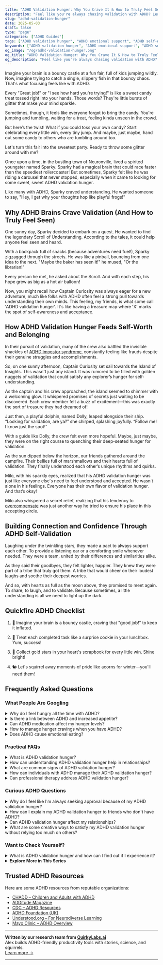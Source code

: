 ```yaml
---
title: "ADHD Validation Hunger: Why You Crave It & How to Truly Feel Seen"
description: "Feel like you're always chasing validation with ADHD? Learn why that happens, and explore warm, effective ways to feel understood and celebrated—by yourself and others."
slug: "adhd-validation-hunger"
date: 2025-05-03
draft: false
type: "page"
categories: ["ADHD Guides"]
tags: ["ADHD validation hunger", "ADHD emotional support", "ADHD self-worth", "celebrating ADHD wins", "ADHD positive reinforcement", "ADHD self-validation", "ADHD peer understanding"]
keywords: ["ADHD validation hunger", "ADHD emotional support", "ADHD self-worth", "celebrating ADHD wins", "ADHD positive reinforcement", "ADHD self-validation", "ADHD peer understanding"]
og_image: "/og/adhd-validation-hunger.png"
og_title: "ADHD Validation Hunger: Why You Crave It & How to Truly Feel Seen"
og_description: "Feel like you're always chasing validation with ADHD? Learn why that happens, and explore warm, effective ways to feel understood and celebrated—by yourself and others."
---
```


Imagine your brain is a bouncy castle at a fun fair, full of kids jumping wildly. Now, imagine trying to catch a single, slippery fish in that bouncy chaos. That's what focusing feels like with ADHD.

Every "Great job!" or "I see how hard you're trying!" is like a sweet candy treat tossed right into your hands. Those words? They're little bursts of glitter that make your mind sparkle.

Sometimes, though, it feels like everyone forgot to bring the candy. You're jumping and tumbling, waiting for a treat, feeling kinda unseen in the crowd.

But here’s the twist! What if you could toss your own candy? Start celebrating every little win, every tiny jump. And maybe, just maybe, hand out some candy to others who are tumbling around too.

Let's turn this fair into the sweetest party. Ready to throw some glitter around with me?

Once upon a time, in the bustling town of Neuronville, lived a spirited youngster named Sparky. Sparky had a magical brain that could race faster than the speediest rollercoaster! But sometimes, Sparky felt like he was riding a carousel that never stopped, especially when it came to looking for some sweet, sweet ADHD validation hunger. 

Like many with ADHD, Sparky craved understanding. He wanted someone to say, "Hey, I get why your thoughts hop like playful frogs!"

## Why ADHD Brains Crave Validation (And How to Truly Feel Seen)

One sunny day, Sparky decided to embark on a quest. He wanted to find the legendary Scroll of Understanding. According to the tales, it could help anyone feel seen and heard.

With a backpack full of snacks (because adventures need fuel!), Sparky zigzagged through the streets. He was like a pinball, bouncing from one idea to the next. "Maybe the baker has seen it!" he mused, "Or the librarian!"

Every person he met, he asked about the Scroll. And with each step, his hope grew as big as a hot air balloon!

Now, you might recall how Captain Curiosity was always eager for a new adventure, much like folks with ADHD often feel a strong pull towards understanding their own minds. This feeling, my friends, is what some call 'ADHD validation hunger'. It's like having a treasure map where 'X' marks the spot of self-awareness and acceptance.

## How ADHD Validation Hunger Feeds Self-Worth and Belonging

In their pursuit of validation, many of the crew also battled the invisible shackles of [ADHD impostor syndrome](/pages/adhd-impostor-syndrome/), constantly feeling like frauds despite their genuine struggles and accomplishments.

So, on one sunny afternoon, Captain Curiosity set sail towards the Island of Insights. This wasn't just any island. It was rumored to be filled with golden nuggets of validation that could satisfy any explorer’s hunger for self-understanding.

As the captain and his crew approached, the island seemed to shimmer with a welcoming glow. It whispered promises of secrets just waiting to be discovered. Each crew member felt a buzz of excitement—this was exactly the sort of treasure they had dreamed of!

Just then, a playful dolphin, named Dolly, leaped alongside their ship. “Looking for validation, are ya?” she chirped, splashing joyfully. “Follow me! I know just the spot!”

With a guide like Dolly, the crew felt even more hopeful. Maybe, just maybe, they were on the right course to quenching their deep-seated hunger for validation.

As the sun dipped below the horizon, our friends gathered around the campfire. Their bellies full of marshmallows and their hearts full of validation. They finally understood each other’s unique rhythms and quirks.

Milo, with his sparkly eyes, realized that his ADHD validation hunger was just like everyone else's need to feel understood and accepted. He wasn't alone in his feelings. Everyone has their own flavor of validation hunger. And that’s okay!

Milo also whispered a secret relief, realizing that his tendency to [overcompensate](/pages/adhd-overcompensating/) was just another way he tried to ensure his place in this accepting circle.

## Building Connection and Confidence Through ADHD Self-Validation

Laughing under the twinkling stars, they made a pact to always support each other. To provide a listening ear or a comforting smile whenever needed. They were a team, united by their differences and similarities alike.

As they said their goodbyes, they felt lighter, happier. They knew they were part of a tribe that truly got them. A tribe that would cheer on their loudest laughs and soothe their deepest worries.

And so, with hearts as full as the moon above, they promised to meet again. To share, to laugh, and to validate. Because sometimes, a little understanding is all we need to light up the dark.

## Quickfire ADHD Checklist

1. 🎈 Imagine your brain is a bouncy castle, craving that "good job!" to keep it inflated.

2. 🍪 Treat each completed task like a surprise cookie in your lunchbox. Yum, success!

3. 🌟 Collect gold stars in your heart's scrapbook for every little win. Shine bright!

4. 🐿️ Let's squirrel away moments of pride like acorns for winter—you'll need them!

## Frequently Asked Questions



### What People Are Googling

<details><summary>Why do I feel hungry all the time with ADHD?</summary><p>Feeling constantly hungry when you have ADHD is actually more common than you might think! This can sometimes be linked to ADHD medications, which might suppress your appetite during the day and lead you to feel extra hungry later on. Additionally, ADHD can make it harder to regulate impulses and cravings, so you might feel urges to eat more frequently. It's important to listen to your body and find a routine that includes nutritious meals and snacks, which can help stabilize your hunger throughout the day.</p></details>
<details><summary>Is there a link between ADHD and increased appetite?</summary><p>Absolutely, and you're not alone in wondering about this! Many people with ADHD do notice that they might feel hungrier more often. This can be due to various factors, including emotional regulation and the use of certain ADHD medications that can increase appetite. It's always a good idea to discuss these changes with your healthcare provider, and together you can explore strategies to manage your appetite in a healthy way.</p></details>
<details><summary>Can ADHD medication affect my hunger levels?</summary><p>Absolutely, it's quite common for ADHD medications, especially stimulants, to affect your hunger levels. They can sometimes reduce your appetite, making you feel less hungry throughout the day. It's a good idea to plan structured meal times and ensure you're eating nutritious foods that fuel your body. If you're finding this side effect challenging, chatting with your healthcare provider can lead to helpful strategies to manage your nutrition effectively.</p></details>
<details><summary>How to manage hunger cravings when you have ADHD?</summary><p>Managing hunger cravings when you have ADHD can feel like a bit of a juggling act, but you've got this! First, try to establish a regular eating schedule to keep your blood sugar levels consistent, which can really help in reducing those intense cravings. Keeping healthy snacks within reach can also be a big win—think fruits, nuts, or yogurt to give you a quick, nutritious boost without much prep time. And don't forget to hydrate! Sometimes our bodies confuse thirst with hunger, so keeping a water bottle handy can be a simple yet effective strategy.</p></details>
<details><summary>Does ADHD cause emotional eating?</summary><p>Absolutely, many people with ADHD find that their eating habits can be influenced by their emotional state. Due to the way ADHD affects impulse control and emotional regulation, you might find yourself reaching for comfort foods as a way to manage feelings of stress or emotional overwhelm. It’s really common and you’re definitely not alone in this. Finding strategies that help in managing emotions can also assist in managing eating patterns, so be kind to yourself as you explore what works best for you.</p></details>



### Practical FAQs

<details><summary>What is ADHD validation hunger?</summary><p>ADHD validation hunger is a common feeling many people with ADHD experience, where they seek reassurance and acknowledgment for their feelings and experiences. It stems from often being misunderstood or dismissed by others due to the invisible nature of ADHD symptoms. This hunger for validation is really a quest for understanding and acceptance, to feel seen and supported in a world that frequently operates on neurotypical standards. It's perfectly natural to feel this way, and reaching out for support from understanding friends, family, or support groups can be incredibly comforting.</p></details>
<details><summary>How can understanding ADHD validation hunger help in relationships?</summary><p>Understanding ADHD validation hunger can be a real game changer in relationships! It's all about recognizing that those with ADHD often need extra reassurance and acknowledgment. By understanding this, partners can be more patient and supportive, ensuring that communication is affirming and clear. This not only strengthens bonds but also helps the person with ADHD feel valued and understood, creating a cozy and secure relationship environment.</p></details>
<details><summary>What are common signs of ADHD validation hunger?</summary><p>Absolutely, it's great that you're exploring this. Common signs of what's often called "ADHD validation hunger" include a strong desire for reassurance about one's feelings, experiences, or behaviors, particularly in relation to ADHD symptoms. It might manifest as frequently questioning whether your reactions or emotions are "normal" or if they align with others' experiences, especially those with ADHD. This hunger for validation can also lead to a lot of internet research or seeking out stories and symptoms that resonate with your own, all in pursuit of feeling seen and understood. It's a natural need, especially when navigating the complexities of ADHD.</p></details>
<details><summary>How can individuals with ADHD manage their ADHD validation hunger?</summary><p>Absolutely, seeking validation when you have ADHD is perfectly normal and okay—it's like wanting a cozy blanket of reassurance that you’re on the right path! One great way to manage this need is by building a supportive community. This could be friends, family, or even online groups who understand and share your experiences. Within this circle, you can seek and offer validation, creating a positive feedback loop that helps everyone feel understood and appreciated. And remember, self-validation is also incredibly powerful; acknowledging your own efforts and successes can be just as comforting as external validation.</p></details>
<details><summary>Can professional therapy address ADHD validation hunger?</summary><p>Absolutely, professional therapy can be a wonderful resource for addressing what you're feeling as "validation hunger" related to ADHD. A skilled therapist, especially one knowledgeable about ADHD, can help validate your experiences and feelings, which is so important when you're often dealing with self-doubt or misunderstanding from others. This therapeutic space can not only affirm your feelings but also equip you with strategies to manage ADHD symptoms and improve self-esteem. It’s like having a compassionate guide alongside you, helping to navigate through the fog and recognize your unique strengths.</p></details>



### Curious ADHD Questions

<details><summary>Why do I feel like I'm always seeking approval because of my ADHD validation hunger?</summary><p>That feeling you're experiencing, often called "validation hunger," is quite common, especially when navigating ADHD. It stems from the frequent feedback ADHDers receive throughout life, which can sometimes skew towards the negative—like not meeting certain expectations at school or work. This can create a need for positive reinforcement to reassure and remind you that you're doing okay. Remember, it's perfectly normal to seek approval; it's a way of connecting and ensuring that your efforts align with what's expected. Embracing this need can be a step towards understanding yourself better and learning how to meet your needs in healthy, affirming ways.</p></details>
<details><summary>How can I explain my ADHD validation hunger to friends who don't have ADHD?</summary><p>Explaining your need for validation because of ADHD to friends can feel a bit daunting, but it's a wonderful step towards deeper understanding and support. You might start by sharing how ADHD can sometimes make it hard for you to gauge your own performance or feelings, leading to a greater need for external reassurance. Let them know it's like having a foggy mirror and needing someone to help clear it so you can see things more clearly. Assure them that their support and acknowledgment really help you navigate your day more effectively and confidently. It's all about fostering closer connections and helping your friends understand your world a little better.</p></details>
<details><summary>Can ADHD validation hunger affect my relationships?</summary><p>Absolutely, feeling a strong need for validation is quite common among individuals with ADHD, and it can certainly touch on your relationships. This "validation hunger" often stems from a need for reassurance due to past experiences of misunderstandings or not feeling quite attuned with others. In relationships, it might lead you to seek frequent affirmation from loved ones, which can sometimes feel overwhelming for them. It's important to communicate openly about your needs and to find a balance that respects both your feelings and those of others in your life.</p></details>
<details><summary>What are some creative ways to satisfy my ADHD validation hunger without relying too much on others?</summary><p>Absolutely, finding ways to validate yourself can be wonderfully empowering and fulfilling! One creative approach is to start a small, personal project where you set achievable goals. Whether it's crafting, writing, or even organizing parts of your home, completing these tasks can give you a tangible sense of accomplishment. Additionally, consider keeping a 'success journal' where you jot down even the smallest victories of your day. This can not only help in recognizing your own progress but also serve as a lovely reminder of your capabilities on tougher days.</p></details>



### Want to Check Yourself?

<details><summary>What is ADHD validation hunger and how can I find out if I experience it?</summary><p>ADHD validation hunger refers to the deep-seated need many individuals with ADHD feel for reassurance and understanding about their experiences and behaviors, which often feel misunderstood or judged by others. It stems from a lifetime of being told that you should be able to do things a certain way, even when your brain operates differently. To find out if you experience this, reflect on how you feel when people acknowledge your struggles or recognize your unique way of handling tasks. If you notice a strong sense of relief or a significant positive shift in your mood when your feelings or experiences are affirmed, you might be experiencing validation hunger. Remember, seeking validation is a completely normal and human need, especially when you've often felt overlooked or underestimated.</p></details>

<script type="application/ld+json">
{
  "@context": "https://schema.org",
  "@type": "FAQPage",
  "mainEntity": [
    {
      "@type": "Question",
      "name": "Why do I feel hungry all the time with ADHD?",
      "acceptedAnswer": {
        "@type": "Answer",
        "text": "Feeling constantly hungry when you have ADHD is actually more common than you might think! This can sometimes be linked to ADHD medications, which might suppress your appetite during the day and lead you to feel extra hungry later on. Additionally, ADHD can make it harder to regulate impulses and cravings, so you might feel urges to eat more frequently. It's important to listen to your body and find a routine that includes nutritious meals and snacks, which can help stabilize your hunger throughout the day."
      }
    },
    {
      "@type": "Question",
      "name": "Is there a link between ADHD and increased appetite?",
      "acceptedAnswer": {
        "@type": "Answer",
        "text": "Absolutely, and you're not alone in wondering about this! Many people with ADHD do notice that they might feel hungrier more often. This can be due to various factors, including emotional regulation and the use of certain ADHD medications that can increase appetite. It's always a good idea to discuss these changes with your healthcare provider, and together you can explore strategies to manage your appetite in a healthy way."
      }
    },
    {
      "@type": "Question",
      "name": "Can ADHD medication affect my hunger levels?",
      "acceptedAnswer": {
        "@type": "Answer",
        "text": "Absolutely, it's quite common for ADHD medications, especially stimulants, to affect your hunger levels. They can sometimes reduce your appetite, making you feel less hungry throughout the day. It's a good idea to plan structured meal times and ensure you're eating nutritious foods that fuel your body. If you're finding this side effect challenging, chatting with your healthcare provider can lead to helpful strategies to manage your nutrition effectively."
      }
    },
    {
      "@type": "Question",
      "name": "How to manage hunger cravings when you have ADHD?",
      "acceptedAnswer": {
        "@type": "Answer",
        "text": "Managing hunger cravings when you have ADHD can feel like a bit of a juggling act, but you've got this! First, try to establish a regular eating schedule to keep your blood sugar levels consistent, which can really help in reducing those intense cravings. Keeping healthy snacks within reach can also be a big win\u2014think fruits, nuts, or yogurt to give you a quick, nutritious boost without much prep time. And don't forget to hydrate! Sometimes our bodies confuse thirst with hunger, so keeping a water bottle handy can be a simple yet effective strategy."
      }
    },
    {
      "@type": "Question",
      "name": "Does ADHD cause emotional eating?",
      "acceptedAnswer": {
        "@type": "Answer",
        "text": "Absolutely, many people with ADHD find that their eating habits can be influenced by their emotional state. Due to the way ADHD affects impulse control and emotional regulation, you might find yourself reaching for comfort foods as a way to manage feelings of stress or emotional overwhelm. It\u2019s really common and you\u2019re definitely not alone in this. Finding strategies that help in managing emotions can also assist in managing eating patterns, so be kind to yourself as you explore what works best for you."
      }
    }
  ]
}
</script>
<script type="application/ld+json">
{
  "@context": "https://schema.org",
  "@type": "Article",
  "author": {
    "@type": "Person",
    "name": "QuirkyLabs",
    "url": "https://quirkylabs.ai/about"
  },
  "headline": "\"Feed Your ADHD Validation Hunger: Feel Seen & Loved!\"",
  "mainEntityOfPage": "https://blog.quirkylabs.ai/pages/adhd-validation-hunger/",
  "datePublished": "2025-05-03"
}
</script>
<script type="application/ld+json">
{
  "@context": "https://schema.org",
  "@type": "BreadcrumbList",
  "itemListElement": [
    {
      "@type": "ListItem",
      "position": 1,
      "name": "Home",
      "item": "https://quirkylabs.ai/"
    },
    {
      "@type": "ListItem",
      "position": 2,
      "name": "Blog",
      "item": "https://blog.quirkylabs.ai/"
    },
    {
      "@type": "ListItem",
      "position": 3,
      "name": "\"Feed Your ADHD Validation Hunger: Feel Seen & Loved!\"",
      "item": "https://blog.quirkylabs.ai/pages/adhd-validation-hunger/"
    }
  ]
}
</script>

<details>
<summary><strong>Explore More in This Series</strong></summary>

- [Adhd Emotional Collapse](/pages/adhd-emotional-collapse/)
- [Adhd Doing Too Much](/pages/adhd-doing-too-much/)
- [Adhd Secret Anxiety](/pages/adhd-secret-anxiety/)
- [Adhd Why Success Feels Fake](/pages/adhd-why-success-feels-fake/)
- [Adhd Fear Of Being Found Out](/pages/adhd-fear-of-being-found-out/)
- [Adhd Feel Like A Fraud](/pages/adhd-feel-like-a-fraud/)
- [Adhd Performative Productivity](/pages/adhd-performative-productivity/)
- [Adhd Working Hard To Fit In](/pages/adhd-working-hard-to-fit-in/)
</details>



## Trusted ADHD Resources

Here are some ADHD resources from reputable organizations:

- [CHADD – Children and Adults with ADHD](https://chadd.org)
- [ADDitude Magazine](https://www.additudemag.com)
- [CDC – ADHD Resources](https://www.cdc.gov/ncbddd/adhd)
- [ADHD Foundation (UK)](https://www.adhdfoundation.org.uk)
- [Understood.org – For Neurodiverse Learning](https://www.understood.org)
- [Mayo Clinic – ADHD Overview](https://www.mayoclinic.org/diseases-conditions/adhd)


---

**Written by our research team from [QuirkyLabs.ai](https://quirkylabs.ai)**  
Alex builds ADHD-friendly productivity tools with stories, science, and squirrels.  
[Learn more →](https://quirkylabs.ai)

---